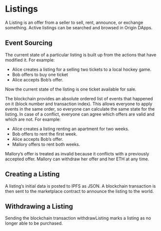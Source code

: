 # Listings

A Listing is an offer from a seller to sell, rent, announce, or exchange something. Active listings can be searched and browsed in Origin DApps.

## Event Sourcing <a id="event-sourcing"></a>

The current state of a particular listing is built up from the actions that have modified it. For example:

* Alice creates a listing for a selling two tickets to a local hockey game.
* Bob offers to buy one ticket
* Alice accepts Bob’s offer.

Now the current state of the listing is one ticket available for sale.

The blockchain provides an absolute ordered list of events that happened on it \(block number and transaction index\). This allows everyone to apply events in the same order, so everyone can calculate the same state for the listing. In case of a conflict, everyone can agree which offers are valid and which are not. For example:

* Alice creates a listing renting an apartment for two weeks.
* Bob offers to rent the first week.
* Alice accepts Bob’s offer.
* Mallory offers to rent both weeks.

Mallory’s offer is treated as invalid because it conflicts with a previously accepted offer. Mallory can withdraw her offer and her ETH at any time.

## Creating a Listing <a id="creating-a-listing"></a>

A listing’s initial data is posted to IPFS as JSON. A blockchain transaction is then sent to the marketplace contract to announce the listing to the world.

## Withdrawing a Listing <a id="withdrawing-a-listing"></a>

Sending the blockchain transaction withdrawListing marks a listing as no longer able to be purchased.

